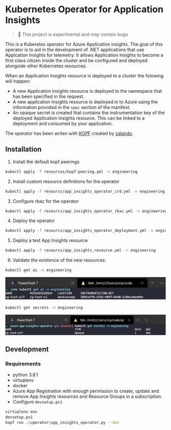 # Kubernetes Operator for Application Insights

> :construction: This project is experimental and may contain bugs

This is a Kuberetes operator for Azure Application insights. The goal of this operator is to aid in the development of .NET applications that use Applcation Insights for telemetry. It allows Application Insights to become a first class citizen inside the cluster and be configured and deployed alongside other Kubernetes resources.

When an Application Insights resource is deployed to a cluster the folowing will happen:

* A new Application Insights resource is deployed to the namespace that has been specified in the request.
* A new application Insights resource is deployed in to Azure using the information provided in the `spec` section of the manifest.
* An opaque secret is created that contains the instrumentation key of the deployed Application Insights resource. This can be linked to a deployment and consumed by your application.

The operator has been writen with [KOPF](https://github.com/zalando-incubator/kopf) created by [zalando](https://www.zalando.co.uk/).

## Installation

1. Install the default kopf peerings

```bash
kubectl apply -f resources/kopf-peering.yml -n engineering
```

2. Install custom resource definitions for the operator

```bash
kubectl apply -f resourcs/app_insights_operator_crd.yml -n engineering
```

3. Configure rbac for the operator

```bash
kubectl apply -f resourcs/app_insights_operator_rbac.yml -n engineering
```

4. Deploy the operator

```bash
kubectl apply -f resourcs/app_insights_operator_deployment.yml -n engineering
```

5. Deploy a test App Insights resource

```bash
kubectl apply -f resourcs/app_insights_resource.yml -n engineering
```

6. Validate the existence of the new resources:

```bash
kubectl get ai -n engineering
```

!["k8s-resource"](media/provisioned-resource.PNG)

```bash
kubectl get secrets -n engineering
```

!["k8s-secret"](media/provisioned-secret.PNG)

## Development

### Requirements

* python 3.8.1
* virtualenv
* docker
* Azure App Registration with enough permission to create, update and remove App Insights resources and Resource Groups in a subscription.
* Configure `devsetup.ps1`

```bash
virtualenv env
devsetup.ps1
kopf run .\operator\app_insights_operator.py --dev
```
